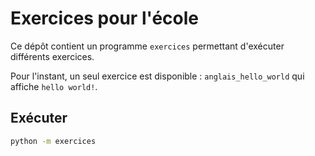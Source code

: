 # Exercices pour l'école

Ce dépôt contient un programme `exercices` permettant d'exécuter différents exercices.

Pour l'instant, un seul exercice est disponible : `anglais_hello_world` qui affiche `hello world!`.

## Exécuter

```bash
python -m exercices
```
